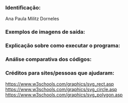 ### Identificação:
Ana Paula Militz Dorneles

### Exemplos de imagens de saída: 

### Explicação sobre como executar o programa:

### Análise comparativa dos códigos:

### Créditos para sites/pessoas que ajudaram:
https://www.w3schools.com/graphics/svg_rect.asp
https://www.w3schools.com/graphics/svg_circle.asp
https://www.w3schools.com/graphics/svg_polygon.asp

